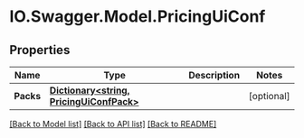 # IO.Swagger.Model.PricingUiConf
## Properties

Name | Type | Description | Notes
------------ | ------------- | ------------- | -------------
**Packs** | [**Dictionary&lt;string, PricingUiConfPack&gt;**](PricingUiConfPack.md) |  | [optional] 

[[Back to Model list]](../README.md#documentation-for-models) [[Back to API list]](../README.md#documentation-for-api-endpoints) [[Back to README]](../README.md)

